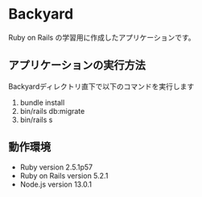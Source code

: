 # Backyard
Ruby on Rails の学習用に作成したアプリケーションです。

## アプリケーションの実行方法
Backyardディレクトリ直下で以下のコマンドを実行します
1. bundle install
1. bin/rails db:migrate
1. bin/rails s

## 動作環境
* Ruby version 2.5.1p57
* Ruby on Rails version 5.2.1
* Node.js version 13.0.1

